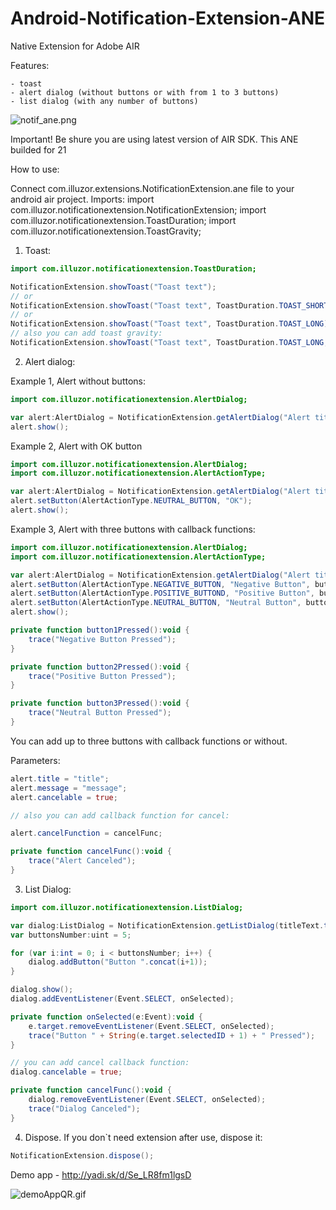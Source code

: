 Android-Notification-Extension-ANE
==================================
Native Extension for Adobe AIR

Features:

	- toast
	- alert dialog (without buttons or with from 1 to 3 buttons)
	- list dialog (with any number of buttons)
	
![notif_ane.png](http://download.illuzor.com/images/github/ane/notif_ane.png)

Important! Be shure you are using latest version of AIR SDK. This ANE builded for 21
	
How to use:

Connect com.illuzor.extensions.NotificationExtension.ane file to your android air project.
Imports: 
import com.illuzor.notificationextension.NotificationExtension;
import com.illuzor.notificationextension.ToastDuration;
import com.illuzor.notificationextension.ToastGravity;

1) Toast:
```actionscript
import com.illuzor.notificationextension.ToastDuration;

NotificationExtension.showToast("Toast text");
// or
NotificationExtension.showToast("Toast text", ToastDuration.TOAST_SHORT);
// or
NotificationExtension.showToast("Toast text", ToastDuration.TOAST_LONG);
// also you can add toast gravity:
NotificationExtension.showToast("Toast text", ToastDuration.TOAST_LONG, ToastGravity.TOP) // or ToastGravity.BOTTOM, or ToastGravity.LEFT etc.
```
2) Alert dialog:

Example 1, Alert without buttons:
```actionscript
import com.illuzor.notificationextension.AlertDialog;

var alert:AlertDialog = NotificationExtension.getAlertDialog("Alert title", "Alert Message");
alert.show();
```
Example 2, Alert with OK button
```actionscript
import com.illuzor.notificationextension.AlertDialog;
import com.illuzor.notificationextension.AlertActionType;

var alert:AlertDialog = NotificationExtension.getAlertDialog("Alert title", "Alert Message");
alert.setButton(AlertActionType.NEUTRAL_BUTTON, "OK");
alert.show();
```
Example 3, Alert with three buttons with callback functions:
```actionscript
import com.illuzor.notificationextension.AlertDialog;
import com.illuzor.notificationextension.AlertActionType;

var alert:AlertDialog = NotificationExtension.getAlertDialog("Alert title", "Alert Message");
alert.setButton(AlertActionType.NEGATIVE_BUTTON, "Negative Button", button1Pressed);
alert.setButton(AlertActionType.POSITIVE_BUTTOND, "Positive Button", button2Pressed);
alert.setButton(AlertActionType.NEUTRAL_BUTTON, "Neutral Button", button3Pressed);
alert.show();

private function button1Pressed():void {
	trace("Negative Button Pressed");
}

private function button2Pressed():void {
	trace("Positive Button Pressed");
}

private function button3Pressed():void {
	trace("Neutral Button Pressed");
}
```
You can add up to three buttons with callback functions or without.

Parameters:
```actionscript
alert.title = "title";
alert.message = "message";
alert.cancelable = true;

// also you can add callback function for cancel:

alert.cancelFunction = cancelFunc;

private function cancelFunc():void {
	trace("Alert Canceled");
}
```
3) List Dialog:
```actionscript
import com.illuzor.notificationextension.ListDialog;

var dialog:ListDialog = NotificationExtension.getListDialog(titleText.text, cancelableBox.value);
var buttonsNumber:uint = 5;

for (var i:int = 0; i < buttonsNumber; i++) {
	dialog.addButton("Button ".concat(i+1));
}

dialog.show();
dialog.addEventListener(Event.SELECT, onSelected);

private function onSelected(e:Event):void {
	e.target.removeEventListener(Event.SELECT, onSelected);
	trace("Button " + String(e.target.selectedID + 1) + " Pressed");
}

// you can add cancel callback function:
dialog.cancelable = true;

private function cancelFunc():void {
	dialog.removeEventListener(Event.SELECT, onSelected);
	trace("Dialog Canceled");
}
```
4) Dispose. If you don`t need extension after use, dispose it:
```actionscript
NotificationExtension.dispose();
```
Demo app - http://yadi.sk/d/Se_LR8fm1lgsD

![demoAppQR.gif](http://download.illuzor.com/images/github/ane/demoAppQR.gif)
